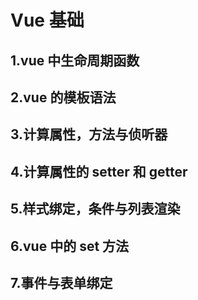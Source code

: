 # Vue 基础

## 1.vue 中生命周期函数

## 2.vue 的模板语法

## 3.计算属性，方法与侦听器

## 4.计算属性的 setter 和 getter

## 5.样式绑定，条件与列表渲染

## 6.vue 中的 set 方法

## 7.事件与表单绑定
